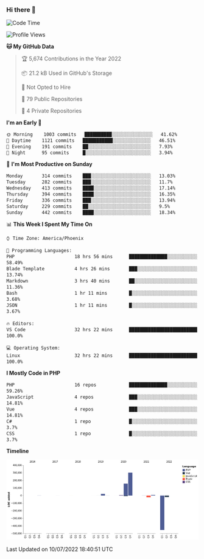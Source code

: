 ### Hi there 👋

<!--START_SECTION:waka-->
![Code Time](http://img.shields.io/badge/Code%20Time-0%20secs-blue)

![Profile Views](http://img.shields.io/badge/Profile%20Views-0-blue)

**🐱 My GitHub Data** 

> 🏆 5,674 Contributions in the Year 2022
 > 
> 📦 21.2 kB Used in GitHub's Storage 
 > 
> 🚫 Not Opted to Hire
 > 
> 📜 79 Public Repositories 
 > 
> 🔑 4 Private Repositories  
 > 
**I'm an Early 🐤** 

```text
🌞 Morning    1003 commits   ██████████░░░░░░░░░░░░░░░   41.62% 
🌆 Daytime    1121 commits   ███████████░░░░░░░░░░░░░░   46.51% 
🌃 Evening    191 commits    ██░░░░░░░░░░░░░░░░░░░░░░░   7.93% 
🌙 Night      95 commits     █░░░░░░░░░░░░░░░░░░░░░░░░   3.94%

```
📅 **I'm Most Productive on Sunday** 

```text
Monday       314 commits    ███░░░░░░░░░░░░░░░░░░░░░░   13.03% 
Tuesday      282 commits    ███░░░░░░░░░░░░░░░░░░░░░░   11.7% 
Wednesday    413 commits    ████░░░░░░░░░░░░░░░░░░░░░   17.14% 
Thursday     394 commits    ████░░░░░░░░░░░░░░░░░░░░░   16.35% 
Friday       336 commits    ███░░░░░░░░░░░░░░░░░░░░░░   13.94% 
Saturday     229 commits    ██░░░░░░░░░░░░░░░░░░░░░░░   9.5% 
Sunday       442 commits    ████░░░░░░░░░░░░░░░░░░░░░   18.34%

```


📊 **This Week I Spent My Time On** 

```text
⌚︎ Time Zone: America/Phoenix

💬 Programming Languages: 
PHP                      18 hrs 56 mins      ██████████████░░░░░░░░░░░   58.49% 
Blade Template           4 hrs 26 mins       ███░░░░░░░░░░░░░░░░░░░░░░   13.74% 
Markdown                 3 hrs 40 mins       ██░░░░░░░░░░░░░░░░░░░░░░░   11.36% 
Bash                     1 hr 11 mins        █░░░░░░░░░░░░░░░░░░░░░░░░   3.68% 
JSON                     1 hr 11 mins        █░░░░░░░░░░░░░░░░░░░░░░░░   3.67%

🔥 Editors: 
VS Code                  32 hrs 22 mins      █████████████████████████   100.0%

💻 Operating System: 
Linux                    32 hrs 22 mins      █████████████████████████   100.0%

```

**I Mostly Code in PHP** 

```text
PHP                      16 repos            ██████████████░░░░░░░░░░░   59.26% 
JavaScript               4 repos             ███░░░░░░░░░░░░░░░░░░░░░░   14.81% 
Vue                      4 repos             ███░░░░░░░░░░░░░░░░░░░░░░   14.81% 
C#                       1 repo              █░░░░░░░░░░░░░░░░░░░░░░░░   3.7% 
CSS                      1 repo              █░░░░░░░░░░░░░░░░░░░░░░░░   3.7%

```


**Timeline**

![Chart not found](https://raw.githubusercontent.com/mikebronner/mikebronner/master/charts/bar_graph.png) 


 Last Updated on 10/07/2022 18:40:51 UTC
<!--END_SECTION:waka-->

<!--
**mikebronner/mikebronner** is a ✨ _special_ ✨ repository because its `README.md` (this file) appears on your GitHub profile.

Here are some ideas to get you started:

- 🔭 I’m currently working on ...
- 🌱 I’m currently learning ...
- 👯 I’m looking to collaborate on ...
- 🤔 I’m looking for help with ...
- 💬 Ask me about ...
- 📫 How to reach me: ...
- 😄 Pronouns: ...
- ⚡ Fun fact: ...
-->
